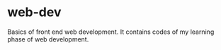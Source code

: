 # web-dev
Basics of front end web development. It contains codes of my learning phase of web development.

